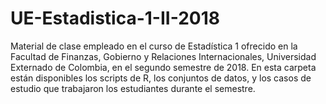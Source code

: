# UE-Estadistica-1-II-2018
Material de clase empleado en el curso de Estadística 1 ofrecido en la Facultad de Finanzas, Gobierno y Relaciones Internacionales, Universidad Externado de Colombia, en el segundo semestre de 2018. En esta carpeta están disponibles los scripts de R, los conjuntos de datos, y los casos de estudio que trabajaron los estudiantes durante el semestre.
